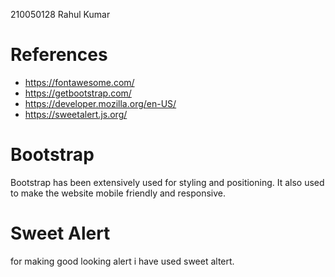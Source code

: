
210050128
Rahul Kumar
<link>

# References 
- https://fontawesome.com/
- https://getbootstrap.com/
- https://developer.mozilla.org/en-US/
- https://sweetalert.js.org/

# Bootstrap
Bootstrap has been extensively used for styling and positioning. It also used to make the website mobile friendly and responsive.

# Sweet Alert
for making good looking alert i have used sweet altert.

